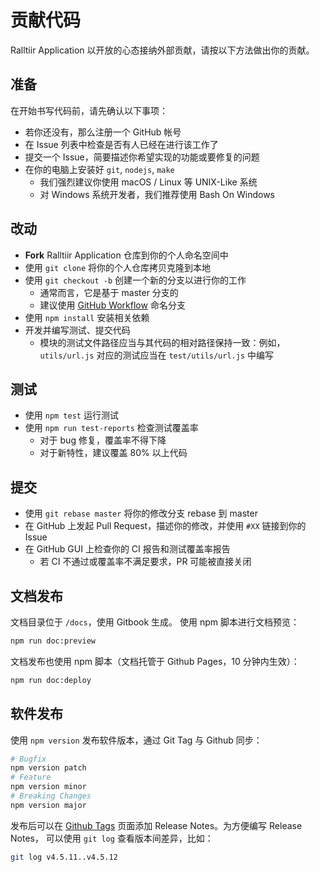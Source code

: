 # 贡献代码

Ralltiir Application 以开放的心态接纳外部贡献，请按以下方法做出你的贡献。

## 准备

在开始书写代码前，请先确认以下事项：

* 若你还没有，那么注册一个 GitHub 帐号
* 在 Issue 列表中检查是否有人已经在进行该工作了
* 提交一个 Issue，简要描述你希望实现的功能或要修复的问题
* 在你的电脑上安装好 `git`, `nodejs`, `make`
  * 我们强烈建议你使用 macOS / Linux 等 UNIX-Like 系统
  * 对 Windows 系统开发者，我们推荐使用 Bash On Windows

## 改动

* **Fork** Ralltiir Application 仓库到你的个人命名空间中
* 使用 `git clone` 将你的个人仓库拷贝克隆到本地
* 使用 `git checkout -b` 创建一个新的分支以进行你的工作
  * 通常而言，它是基于 master 分支的
  * 建议使用 [GitHub Workflow](https://guides.github.com/introduction/flow/) 命名分支
* 使用 `npm install` 安装相关依赖
* 开发并编写测试、提交代码
  * 模块的测试文件路径应当与其代码的相对路径保持一致：例如，`utils/url.js` 对应的测试应当在 `test/utils/url.js` 中编写

## 测试

* 使用 `npm test` 运行测试
* 使用 `npm run test-reports` 检查测试覆盖率
  * 对于 bug 修复，覆盖率不得下降
  * 对于新特性，建议覆盖 80% 以上代码

## 提交

- 使用 `git rebase master` 将你的修改分支 rebase 到 master
- 在 GitHub 上发起 Pull Request，描述你的修改，并使用 `#XX` 链接到你的 Issue
- 在 GitHub GUI 上检查你的 CI 报告和测试覆盖率报告
  - 若 CI 不通过或覆盖率不满足要求，PR 可能被直接关闭

## 文档发布

文档目录位于 `/docs`，使用 Gitbook 生成。
使用 npm 脚本进行文档预览：

```bash
npm run doc:preview
```

文档发布也使用 npm 脚本（文档托管于 Github Pages，10 分钟内生效）：

```bash
npm run doc:deploy
```

## 软件发布

使用 `npm version` 发布软件版本，通过 Git Tag 与 Github 同步：

```bash
# Bugfix
npm version patch
# Feature
npm version minor
# Breaking Changes
npm version major
```

发布后可以在 [Github Tags][tags] 页面添加 Release Notes。为方便编写 Release Notes，
可以使用 `git log` 查看版本间差异，比如：

```bash
git log v4.5.11..v4.5.12
```

[tags]: https://github.com/Ralltiir/ralltiir-application/releases
